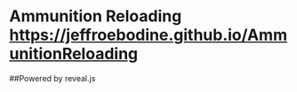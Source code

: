 # Ammunition Reloading https://jeffroebodine.github.io/AmmunitionReloading


##Powered by reveal.js
